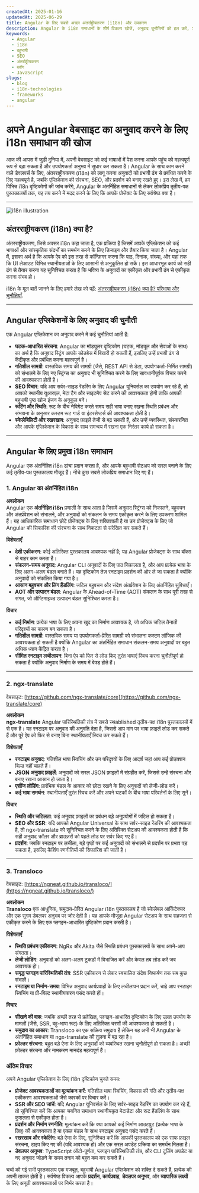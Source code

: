 ```yaml
---
createdAt: 2025-01-16
updatedAt: 2025-06-29
title: Angular के लिए सबसे अच्छा अंतर्राष्ट्रीयकरण (i18n) और उपकरण
description: Angular के i18n समाधानों के शीर्ष विकल्प खोजें, अनुवाद चुनौतियों को हल करें, SEO बढ़ाएं और एक वैश्विक वेब अनुभव प्रदान करें.
keywords:
  - Angular
  - i18n
  - बहुभाषी
  - SEO
  - अंतर्राष्ट्रीयकरण
  - ब्लॉग
  - JavaScript
slugs:
  - blog
  - i18n-technologies
  - frameworks
  - angular
---
```


# अपने Angular वेबसाइट का अनुवाद करने के लिए i18n समाधान की खोज

आज की आपस में जुड़ी दुनिया में, अपनी वेबसाइट को कई भाषाओं में पेश करना आपके पहुंच को महत्वपूर्ण रूप से बढ़ा सकता है और उपयोगकर्ता अनुभव में सुधार कर सकता है। Angular के साथ काम करने वाले डेवलपर्स के लिए, अंतरराष्ट्रीयकरण (i18n) को लागू करना अनुवादों को प्रभावी ढंग से प्रबंधित करने के लिए महत्वपूर्ण है, जबकि एप्लिकेशन की संरचना, SEO, और प्रदर्शन को बनाए रखते हुए। इस लेख में, हम विभिन्न i18n दृष्टिकोणों की जांच करेंगे, Angular के अंतर्निहित समाधानों से लेकर लोकप्रिय तृतीय-पक्ष पुस्तकालयों तक, यह तय करने में मदद करने के लिए कि आपके प्रोजेक्ट के लिए सर्वश्रेष्ठ क्या है।

---

![i18n illustration](https://github.com/aymericzip/intlayer/blob/main/docs/assets/i18n.webp)

## अंतरराष्ट्रीयकरण (i18n) क्या है?

अंतरराष्ट्रीयकरण, जिसे अक्सर i18n कहा जाता है, एक प्रक्रिया है जिसमें आपके एप्लिकेशन को कई भाषाओं और सांस्कृतिक संदर्भों का समर्थन करने के लिए डिजाइन और तैयार किया जाता है। Angular में, इसका अर्थ है कि आपके ऐप को इस तरह से कॉन्फ़िगर करना कि पाठ, दिनांक, संख्या, और यहां तक कि UI लेआउट विभिन्न स्थानीयताओं के लिए आसानी से अनुकूलित हो सकें। इस आधारभूत कार्य को सही ढंग से तैयार करना यह सुनिश्चित करता है कि भविष्य के अनुवादों का एकीकृत और प्रभावी ढंग से एकीकृत करना संभव हो।

i18n के मूल बातें जानने के लिए हमारे लेख को पढ़ें: [अंतरराष्ट्रीयकरण (i18n) क्या है? परिभाषा और चुनौतियाँ](https://github.com/aymericzip/intlayer/blob/main/docs/docs/hi/what_is_internationalization.md).

---

## Angular एप्लिकेशनों के लिए अनुवाद की चुनौती

एक Angular एप्लिकेशन का अनुवाद करने में कई चुनौतियां आती हैं:

- **घटक-आधारित संरचना**: Angular का मॉड्यूलर दृष्टिकोण (घटक, मॉड्यूल और सेवाओं के साथ) का अर्थ है कि अनुवाद स्ट्रिंग आपके कोडबेस में बिखरी हो सकती हैं, इसलिए उन्हें प्रभावी ढंग से केंद्रीकृत और प्रबंधित करना महत्वपूर्ण है।
- **गतिशील सामग्री**: वास्तविक समय की सामग्री (जैसे, REST API से डेटा, उपयोगकर्ता-निर्मित सामग्री) को संभालने के लिए नए स्ट्रिंग्स का अनुवाद भी सुनिश्चित करने के लिए सावधानीपूर्वक विचार करने की आवश्यकता होती है।
- **SEO विचार**: यदि आप सर्वर-साइड रेंडरिंग के लिए Angular यूनिवर्सल का उपयोग कर रहे हैं, तो आपको स्थानीय यूआरएल, मेटा टैग और साइटमैप सेट करने की आवश्यकता होगी ताकि आपकी बहुभाषी पृष्ठ खोज इंजन के अनुकूल बने।
- **रूटिंग और स्थिति**: रूट के बीच नेविगेट करते समय सही भाषा बनाए रखना स्थिति प्रबंधन और संभावना के अनुसार कस्टम रूट गार्ड या इंटरसेप्टर्स की आवश्यकता होती है।
- **स्केलेबिलिटी और रखरखाव**: अनुवाद फ़ाइलें तेजी से बढ़ सकती हैं, और उन्हें व्यवस्थित, संस्करणित और आपके एप्लिकेशन के विकास के साथ समन्वय में रखना एक निरंतर कार्य हो सकता है।

---

## Angular के लिए प्रमुख i18n समाधान

Angular एक अंतर्निहित i18n ढांचा प्रदान करता है, और आपके बहुभाषी सेटअप को सरल बनाने के लिए कई तृतीय-पक्ष पुस्तकालय मौजूद हैं। नीचे कुछ सबसे लोकप्रिय समाधान दिए गए हैं।

### 1. Angular का अंतर्निहित i18n

**अवलोकन**  
Angular एक **अंतर्निहित i18n** प्रणाली के साथ आता है जिसमें अनुवाद स्ट्रिंग्स को निकालने, बहुवचन और अंतर्प्रवेशन को संभालने, और अनुवादों को संकलन के समय एकीकृत करने के लिए उपकरण शामिल हैं। यह आधिकारिक समाधान छोटे प्रोजेक्ट्स के लिए शक्तिशाली है या उन प्रोजेक्ट्स के लिए जो Angular की सिफारिश की संरचना के साथ निकटता से संरेखित कर सकते हैं।

**विशेषताएँ**

- **देशी एकीकरण**: कोई अतिरिक्त पुस्तकालय आवश्यक नहीं है; यह Angular प्रोजेक्ट्स के साथ बॉक्स से बाहर काम करता है।
- **संकलन-समय अनुवाद**: Angular CLI अनुवादों के लिए पाठ निकालता है, और आप प्रत्येक भाषा के लिए अलग-अलग बंडल बनाते हैं। यह दृष्टिकोण तेज़ रनटाइम प्रदर्शन की ओर ले जा सकता है क्योंकि अनुवादों को संकलित किया गया है।
- **आसान बहुवचन और लिंग हैंडलिंग**: जटिल बहुवचन और संदेश अंतर्प्रवेशन के लिए अंतर्निहित सुविधाएँ।
- **AOT और उत्पादन बंडल**: Angular के Ahead-of-Time (AOT) संकलन के साथ पूरी तरह से संगत, जो ऑप्टिमाइज्ड उत्पादन बंडल सुनिश्चित करता है।

**विचार**

- **कई निर्माण**: प्रत्येक भाषा के लिए अपना खुद का निर्माण आवश्यक है, जो अधिक जटिल तैनाती परिदृश्यों का कारण बन सकता है।
- **गतिशील सामग्री**: वास्तविक समय या उपयोगकर्ता-प्रेरित सामग्री को संभालना कस्टम लॉजिक की आवश्यकता हो सकती है क्योंकि Angular का अंतर्निहित समाधान संकलन-समय अनुवादों पर बहुत अधिक ध्यान केंद्रित करता है।
- **सीमित रनटाइम लचीलापन**: बिना ऐप को फिर से लोड किए तुरंत भाषाएं स्विच करना चुनौतीपूर्ण हो सकता है क्योंकि अनुवाद निर्माण के समय में बेक्ड होते हैं।

---

### 2. ngx-translate

वेबसाइट: [https://github.com/ngx-translate/core](https://github.com/ngx-translate/core)

**अवलोकन**  
**ngx-translate** Angular पारिस्थितिकी तंत्र में सबसे स्थablished तृतीय-पक्ष i18n पुस्तकालयों में से एक है। यह रनटाइम पर अनुवाद की अनुमति देता है, जिससे आप मांग पर भाषा फ़ाइलें लोड कर सकते हैं और पूरे ऐप को फिर से बनाए बिना स्थानीयताएँ स्विच कर सकते हैं।

**विशेषताएँ**

- **रनटाइम अनुवाद**: गतिशील भाषा स्विचिंग और उन परिदृश्यों के लिए आदर्श जहां आप कई प्रोडक्शन बिल्ड नहीं चाहते हैं।
- **JSON अनुवाद फ़ाइलें**: अनुवादों को सरल JSON फ़ाइलों में संग्रहीत करें, जिससे उन्हें संरचना और बनाए रखना आसान हो जाता है।
- **एसींज लोडिंग**: प्रारंभिक बंडल के आकार को छोटा रखने के लिए अनुवादों को लेजी-लोड करें।
- **कई भाषा समर्थन**: स्थानीयताएँ तुरंत स्विच करें और अपने घटकों के बीच भाषा परिवर्तनों के लिए सुनें।

**विचार**

- **स्थिति और जटिलता**: कई अनुवाद फ़ाइलों का प्रबंधन बड़े अनुप्रयोगों में जटिल हो सकता है।
- **SEO और SSR**: यदि आपको Angular Universal के साथ सर्वर-साइड रेंडरिंग की आवश्यकता है, तो ngx-translate को सुनिश्चित करने के लिए अतिरिक्त सेटअप की आवश्यकता होती है कि सही अनुवाद क्रॉलर और ब्राउज़रों को पहले लोड पर सर्वर किए गए हैं।
- **प्रदर्शन**: जबकि रनटाइम पर लचीला, बड़े पृष्ठों पर कई अनुवादों को संभालने से प्रदर्शन पर प्रभाव पड़ सकता है, इसलिए कैशिंग रणनीतियों की सिफारिश की जाती है।

---

### 3. Transloco

वेबसाइट: [https://ngneat.github.io/transloco/](https://ngneat.github.io/transloco/)

**अवलोकन**  
**Transloco** एक आधुनिक, समुदाय-प्रेरित Angular i18n पुस्तकालय है जो स्केलेबल आर्किटेक्चर और एक सुगम डेवलपर अनुभव पर जोर देती है। यह आपके मौजूदा Angular सेटअप के साथ सहजता से एकीकृत करने के लिए एक प्लगइन-आधारित दृष्टिकोण प्रदान करती है।

**विशेषताएँ**

- **स्थिति प्रबंधन एकीकरण**: NgRx और Akita जैसे स्थिति प्रबंधन पुस्तकालयों के साथ अपने-आप संगतता।
- **लेजी लोडिंग**: अनुवादों को अलग-अलग टुकड़ों में विभाजित करें और केवल तब लोड करें जब आवश्यक हो।
- **समृद्ध प्लगइन पारिस्थितिकी तंत्र**: SSR एकीकरण से लेकर स्वचालित संदेश निष्कर्षण तक सब कुछ संभालें।
- **रनटाइम या निर्माण-समय**: विभिन्न अनुवाद कार्यप्रवाहों के लिए लचीलापन प्रदान करें, चाहे आप रनटाइम स्विचिंग या प्री-बिल्ट स्थानीयकरण पसंद करते हों।

**विचार**

- **सीखने की वक्र**: जबकि अच्छी तरह से प्रलेखित, प्लगइन-आधारित दृष्टिकोण के लिए उन्नत उपयोग के मामलों (जैसे, SSR, बहु-भाषा रूट) के लिए अतिरिक्त चरणों की आवश्यकता हो सकती है।
- **समुदाय का आकार**: Transloco का एक सक्रिय समुदाय है लेकिन यह अभी भी Angular के अंतर्निहित समाधान या ngx-translate की तुलना में बढ़ रहा है।
- **फ़ोल्डर संरचना**: बहुत बड़े ऐप्स के लिए अनुवादों को व्यवस्थित रखना चुनौतीपूर्ण हो सकता है। अच्छी फ़ोल्डर संरचना और नामकरण मानदंड महत्वपूर्ण हैं।

### अंतिम विचार

अपने Angular एप्लिकेशन के लिए i18n दृष्टिकोण चुनते समय:

- **प्रोजेक्ट आवश्यकताओं का मूल्यांकन करें**: गतिशील भाषा स्विचिंग, विकास की गति और तृतीय-पक्ष एकीकरण आवश्यकताओं जैसे कारकों पर विचार करें।
- **SSR और SEO जांचें**: यदि Angular यूनिवर्सल के लिए सर्वर-साइड रेंडरिंग का उपयोग कर रहे हैं, तो सुनिश्चित करें कि आपका चयनित समाधान स्थानीयकृत मेटाडेटा और रूट हैंडलिंग के साथ कुशलता से एकीकृत होता है।
- **प्रदर्शन और निर्माण रणनीति**: मूल्यांकन करें कि क्या आपको कई निर्माण आउटपुट (प्रत्येक भाषा के लिए) की आवश्यकता है या एकल बंडल के साथ रनटाइम अनुवाद पसंद करते हैं।
- **रखरखाव और स्केलिंग**: बड़े ऐप्स के लिए, सुनिश्चित करें कि आपकी पुस्तकालय को एक साफ फ़ाइल संरचना, टाइप किए गए की (यदि आवश्यक हो) और एक सरल अपडेट प्रक्रिया का समर्थन मिलता है।
- **डेवलपर अनुभव**: TypeScript ऑटो-पूर्णता, प्लगइन पारिस्थितिकी तंत्र, और CLI टूलिंग अपडेट या नए अनुवाद जोड़ने के समय तनाव को बहुत कम कर सकते हैं।

चर्चा की गई सभी पुस्तकालय एक मजबूत, बहुभाषी Angular एप्लिकेशन को शक्ति दे सकते हैं, प्रत्येक की अपनी ताकत होती है। सर्वश्रेष्ठ विकल्प आपके **प्रदर्शन**, **कार्यप्रवाह**, **डेवलपर अनुभव**, और **व्यापारिक लक्ष्यों** के लिए अनूठी आवश्यकताओं पर निर्भर करता है।
